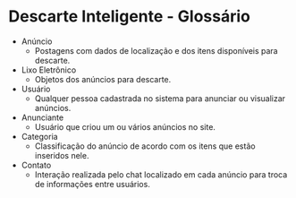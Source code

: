 # Descarte Inteligente - Glossário
- Anúncio
	- Postagens com dados de localização e dos itens disponíveis para descarte.
- Lixo Eletrônico
	- Objetos dos anúncios para descarte.
- Usuário
	 - Qualquer pessoa cadastrada no sistema para anunciar ou visualizar anúncios.
- Anunciante
	- Usuário que criou um ou vários anúncios no site.
- Categoria
	- Classificação do anúncio de acordo com os itens que estão inseridos nele.
- Contato
	- Interação realizada pelo chat localizado em cada anúncio para troca de informações entre usuários.
